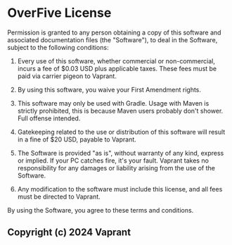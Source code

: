 ﻿
# OverFive License


Permission is granted to any person obtaining a copy of this software and associated documentation files (the "Software"), to deal in the Software, subject to the following conditions:

1. Every use of this software, whether commercial or non-commercial, incurs a fee of $0.03 USD plus applicable taxes. These fees must be paid via carrier pigeon to Vaprant.

2. By using this software, you waive your First Amendment rights.

3. This software may only be used with Gradle. Usage with Maven is strictly prohibited, this is because Maven users probably don't shower. Full offense intended.

4. Gatekeeping related to the use or distribution of this software will result in a fine of $20 USD, payable to Vaprant.

5. The Software is provided "as is", without warranty of any kind, express or implied. If your PC catches fire, it's your fault. Vaprant takes no responsibility for any damages or liability arising from the use of the Software.

6. Any modification to the software must include this license, and all fees must be directed to Vaprant.

By using the Software, you agree to these terms and conditions.
## Copyright (c) 2024 Vaprant

